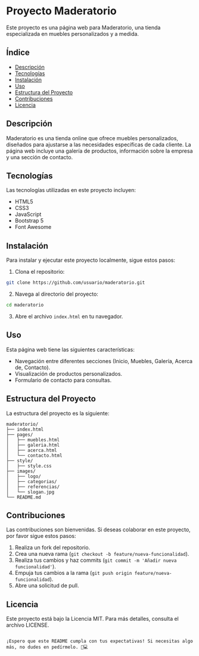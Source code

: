# Proyecto Maderatorio

Este proyecto es una página web para Maderatorio, una tienda especializada en muebles personalizados y a medida.

## Índice

- [Descripción](#descripción)
- [Tecnologías](#tecnologías)
- [Instalación](#instalación)
- [Uso](#uso)
- [Estructura del Proyecto](#estructura-del-proyecto)
- [Contribuciones](#contribuciones)
- [Licencia](#licencia)

## Descripción

Maderatorio es una tienda online que ofrece muebles personalizados, diseñados para ajustarse a las necesidades específicas de cada cliente. La página web incluye una galería de productos, información sobre la empresa y una sección de contacto.

## Tecnologías

Las tecnologías utilizadas en este proyecto incluyen:

- HTML5
- CSS3
- JavaScript
- Bootstrap 5
- Font Awesome

## Instalación

Para instalar y ejecutar este proyecto localmente, sigue estos pasos:

1. Clona el repositorio:

```bash
git clone https://github.com/usuario/maderatorio.git
```

2. Navega al directorio del proyecto:

```bash
cd maderatorio
```

3. Abre el archivo `index.html` en tu navegador.

## Uso

Esta página web tiene las siguientes características:

- Navegación entre diferentes secciones (Inicio, Muebles, Galería, Acerca de, Contacto).
- Visualización de productos personalizados.
- Formulario de contacto para consultas.

## Estructura del Proyecto

La estructura del proyecto es la siguiente:

```
maderatorio/
├── index.html
├── pages/
│   ├── muebles.html
│   ├── galeria.html
│   ├── acerca.html
│   └── contacto.html
├── style/
│   ├── style.css
├── images/
│   ├── logo/
│   ├── categorias/
│   ├── referencias/
│   └── slogan.jpg
└── README.md
```

## Contribuciones

Las contribuciones son bienvenidas. Si deseas colaborar en este proyecto, por favor sigue estos pasos:

1. Realiza un fork del repositorio.
2. Crea una nueva rama (`git checkout -b feature/nueva-funcionalidad`).
3. Realiza tus cambios y haz commits (`git commit -m 'Añadir nueva funcionalidad'`).
4. Empuja tus cambios a la rama (`git push origin feature/nueva-funcionalidad`).
5. Abre una solicitud de pull.

## Licencia

Este proyecto está bajo la Licencia MIT. Para más detalles, consulta el archivo LICENSE.

```

¡Espero que este README cumpla con tus expectativas! Si necesitas algo más, no dudes en pedírmelo. 🚀💻